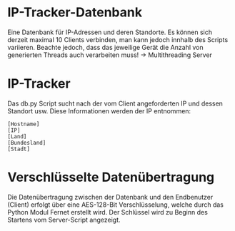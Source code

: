 # IP-Tracker-Datenbank
Eine Datenbank für IP-Adressen und deren Standorte. Es können sich derzeit maximal 10 Clients verbinden, man kann jedoch innhalb des Scripts variieren. Beachte jedoch, dass das jeweilige Gerät die Anzahl von generierten Threads auch verarbeiten muss! -> Multithreading Server
# IP-Tracker
Das db.py Script sucht nach der vom Client angeforderten IP und dessen Standort usw. 
Diese Informationen werden der IP entnommen: 

    [Hostname]
    [IP]
    [Land]
    [Bundesland]
    [Stadt]
# Verschlüsselte Datenübertragung

Die Datenübertragung zwischen der Datenbank und den Endbenutzer (Client) erfolgt über eine AES-128-Bit Verschlüsselung, welche durch das 
Python Modul Fernet erstellt wird. Der Schlüssel wird zu Beginn des Startens vom Server-Script angezeigt.
